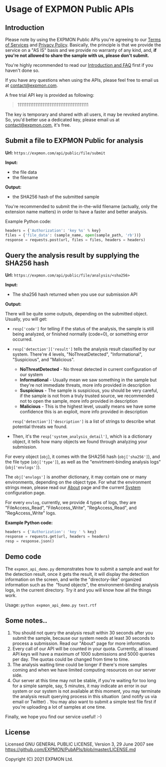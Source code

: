 # Usage of EXPMON Public APIs 

## Introduction

Please note by using the EXPMON Public APIs you're agreeing to our [Terms of Services](https://expmon.com/static/tos.pdf) and [Privacy Policy](https://expmon.com/static/privacy_policy.pdf). Basically, the principle is that we provide the service on a "AS IS" basis and we provide no warranty of any kind, and, **if you're not allowed to share the sample with us, please don't submit.**

You're highly recommended to read our [Introduction and FAQ](https://expmon.com/about/) first if you haven't done so.

If you have any questions when using the APIs, please feel free to email us at contact@expmon.com.

A free trial API key is provided as following:
>1111111111111111111111111111111111111111

The key is temporary and shared with all users, it may be revoked anytime. So, you'd better use a dedicated key, please email us at contact@expmon.com, it's free.



## Submit a file to EXPMON Public for analysis

**Url:** `https://expmon.com/api/public/file/submit`

**Input:**
* the file data
* the filename

**Output:**
* the SHA256 hash of the submitted sample

You're recommended to submit the in-the-wild filename (actually, only the extension name matters) in order to have a faster and better analysis.

Example Python code:

```Python
headers = {'Authorization': 'key %s' % key}
files = {'file_data': (sample_name, open(sample_path, 'rb'))}
response = requests.post(url, files = files, headers = headers)
```








## Query the analysis result by supplying the SHA256 hash

**Url:** `https://expmon.com/api/public/file/analysis/<sha256>`

**Input:**
* The sha256 hash returned when you use our submission API


**Output:**

There will be quite some outputs, depending on the submitted object. Usually, you will get:

- `resp['code']` for telling if the status of the analysis, the sample is still being analyzed, or finished normally (code=0), or something error occurred.

- `resp['detection']['result']` tells the analysis result classified by our system. There're 4 levels, "NoThreatDetected", "Informational", "Suspicious", and "Malicious".

  - **NoThreatDetected** - No threat detected in current configuration of our system
  - **Informational** - Usually mean we saw something in the sample but they're not immediate threats, more info provided in description
  - **Suspicious** - The sample is suspicious, you should be very careful, if the sample is not from a truly trusted source, we recommended not to open the sample, more info provided in description
  - **Malicious** - This is the highest level, usually means we have some confidence this is an exploit, more info provided in description
  
  `resp['detection']['description']` is a list of strings to describe what potential threats we found.

- Then, it's the `resp['system_analysis_detail']`, which is a dictionary object, it tells how many objects we found through analyzing your submission.

For every object (`obj`), it comes with the SHA256 hash (`obj['sha256']`), and the file type (`obj['type']`), as well as the "envirtment-binding analysis logs" (`obj['envlogs']`).

The `obj['envlogs']` is another dictionary, it may contain one or many environments, depending on the object type. For what the environment strings mean, please read our [About](https://expmon.com/about/) page and the current [System](https://expmon.com/public/system/) configuration page.

For every `envlog`, currently, we provide 4 types of logs, they are "FileAccess_Read", "FileAccess_Write", "RegAccess_Read", and "RegAccess_Write" logs.




**Example Python code:**

```Python
headers = {'Authorization': 'key ' % key}
response = requests.get(url, headers = headers)
resp = response.json()
```

## Demo code
The `expmon_api_demo.py` demonstrates how to submit a sample and wait for the detection result, once it gets the result, it will display the detection information on the screen, and write the "directory-like" organized information such as the  "found objects", the environment-binding analysis logs, in the current directory. Try it and you will know how all the things work.

Usage:
`python expmon_api_demo.py test.rtf`


## Some notes..

1. You should not query the analysis result within 30 seconds after you submit the sample, because our system needs at least 30 seconds to process a submission. Read our "About" page for more information.
2. Every call of our API will be counted in your quota. Currently, all issued API keys will have a maximum of 1000 submissions and 5000 queries per day. The quotas could be changed from time to time.
3. The analysis waiting time could be longer if there's more samples coming and when we have limited computing resources on our server side.
4. Our server at this time may not be stable, if you're waiting for too long for a simple sample, say, 5 minutes, it may indicate an error in our system or our system is not available at this moment, you may terminate the analysis result querying process in this situation  (and notify us via email or Twitter) . You may also want to submit a simple test file first if you're uploading a lot of samples at one time.

Finally, we hope you find our service useful! :-)


## License
Licensed GNU GENERAL PUBLIC LICENSE, Version 3, 29 June 2007 see https://github.com/EXPMON/PubAPIs/blob/master/LICENSE.md

Copyright (C) 2021 EXPMON Ltd.
